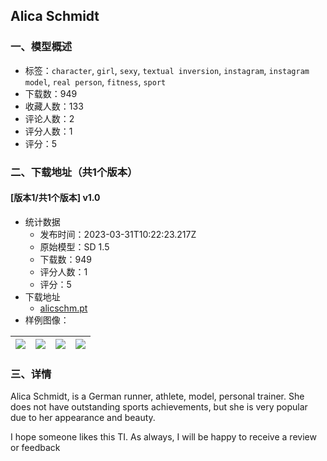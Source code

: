 ## Alica Schmidt
### 一、模型概述

- 标签：`character`, `girl`, `sexy`, `textual inversion`, `instagram`, `instagram model`, `real person`, `fitness`, `sport`
- 下载数：949
- 收藏人数：133
- 评论人数：2
- 评分人数：1
- 评分：5

### 二、下载地址（共1个版本）

#### [版本1/共1个版本] v1.0

- 统计数据
  - 发布时间：2023-03-31T10:22:23.217Z
  - 原始模型：SD 1.5
  - 下载数：949
  - 评分人数：1
  - 评分：5
- 下载地址
  - [alicschm.pt](https://civitai.com/api/download/models/32423)
- 样例图像：

| <img src="https://image.civitai.com/xG1nkqKTMzGDvpLrqFT7WA/b9ee27ea-fc43-48fe-fe03-745b58ca2a00/width=450/369425.jpeg" /> | <img src="https://image.civitai.com/xG1nkqKTMzGDvpLrqFT7WA/43310715-c573-4a8c-f080-c34129be3e00/width=450/369434.jpeg" /> | <img src="https://image.civitai.com/xG1nkqKTMzGDvpLrqFT7WA/2fd3fc74-269e-49ba-3447-396fad351400/width=450/369433.jpeg" /> | <img src="https://image.civitai.com/xG1nkqKTMzGDvpLrqFT7WA/ee193f2c-9fb9-4ebe-a3fc-0fb9e0494500/width=450/369432.jpeg" /> |
| ---- | ---- | ---- | ---- |


### 三、详情
<p>Alica Schmidt, is a German runner, athlete, model, personal trainer. She does not have outstanding sports achievements, but she is very popular due to her appearance and beauty.</p><p>I hope someone likes this TI. As always, I will be happy to receive a review or feedback</p>